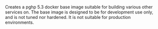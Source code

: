 Creates a pghp 5.3 docker base image suitable for building various other services on. The base image is designed to be for development use only, and is not tuned nor hardened. It is not suitable for production environments.
